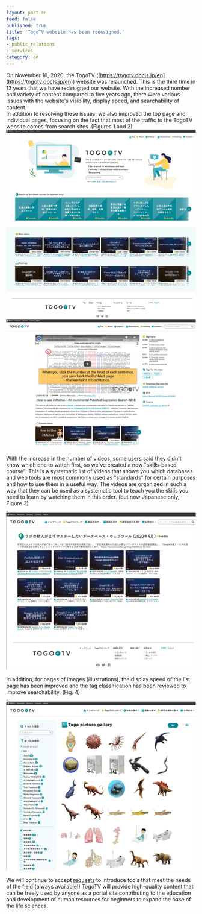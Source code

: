 ```yaml
---
layout: post-en
feed: false
published: true
title: 'TogoTV website has been redesigned.'
tags:
- public_relations
- services
category: en
---
```


On November 16, 2020, the TogoTV ([https://togotv.dbcls.jp/en](https://togotv.dbcls.jp/en)) website was relaunched.
This is the third time in 13 years that we have redesigned our website.
With the increased number and variety of content compared to five years ago, there were various issues with the website's visibility, display speed, and searchability of content. <br />
In addition to resolving these issues, we also improved the top page and individual pages, focusing on the fact that most of the traffic to the TogoTV website comes from search sites. (Figures 1 and 2)<br />
![Fig-1](https://raw.githubusercontent.com/dbcls/website/master/services/images/DBCLSservices_TogoTV_en_fig-1_20201117.png)  
![Fig-2](https://raw.githubusercontent.com/dbcls/website/master/services/images/DBCLSservices_TogoTV_en_fig-2_20201117.png)

With the increase in the number of videos, some users said they didn't know which one to watch first, so we've created a new "skills-based course". This is a systematic list of videos that shows you which databases and web tools are most commonly used as "standards" for certain purposes and how to use them in a useful way. The videos are organized in such a way that they can be used as a systematic tool to teach you the skills you need to learn by watching them in this order. (but now Japanese only, Figure 3) <br />.
![Fig-3](https://raw.githubusercontent.com/dbcls/website/master/services/images/DBCLSservices_TogoTV_jp_fig-3_20201117.png)

In addition, for pages of images (illustrations), the display speed of the list page has been improved and the tag classification has been reviewed to improve searchability. (Fig. 4)<br />.
![Fig-4](https://raw.githubusercontent.com/dbcls/website/master/services/images/DBCLSservices_TogoTV_jp_fig-4_20201117.png)

We will continue to accept [requests](https://togotv.dbcls.jp/request.html) to introduce tools that meet the needs of the field (always available!) TogoTV will provide high-quality content that can be freely used by anyone as a portal site contributing to the education and development of human resources for beginners to expand the base of the life sciences.
